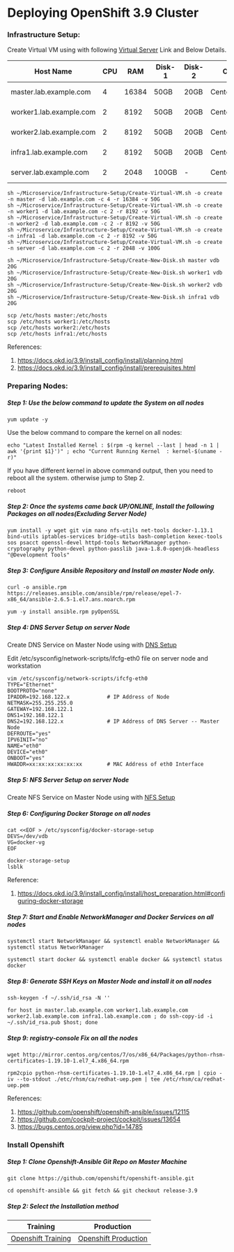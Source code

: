 # Deploying OpenShift 3.9  Cluster

### Infrastructure Setup:

Create Virtual VM using with following [Virtual Server](../Infrastructure-Setup/README.md)  Link and Below Details.  

| Host Name               | CPU  | RAM   | Disk-1 | Disk-2 | OS        | Role        |
| ----------------------- | ---- | ----- | ------ | ------ | --------- | ----------- |
| master.lab.example.com  | 4    | 16384 | 50GB   | 20GB   | Centos7.X | Master Node |
| worker1.lab.example.com | 2    | 8192  | 50GB   | 20GB   | Centos7.X | Worker Node |
| worker2.lab.example.com | 2    | 8192  | 50GB   | 20GB   | Centos7.x | Worker Node |
| infra1.lab.example.com  | 2    | 8192  | 50GB   | 20GB   | Centos7.x | Infra Nod   |
| server.lab.example.com  | 2    | 2048  | 100GB  | -      | Centos7.x | DNS & NFS   |

```shell
sh ~/Microservice/Infrastructure-Setup/Create-Virtual-VM.sh -o create -n master -d lab.example.com -c 4 -r 16384 -v 50G
sh ~/Microservice/Infrastructure-Setup/Create-Virtual-VM.sh -o create -n worker1 -d lab.example.com -c 2 -r 8192 -v 50G
sh ~/Microservice/Infrastructure-Setup/Create-Virtual-VM.sh -o create -n worker2 -d lab.example.com -c 2 -r 8192 -v 50G
sh ~/Microservice/Infrastructure-Setup/Create-Virtual-VM.sh -o create -n infra1 -d lab.example.com -c 2 -r 8192 -v 50G
sh ~/Microservice/Infrastructure-Setup/Create-Virtual-VM.sh -o create -n server -d lab.example.com -c 2 -r 2048 -v 100G

sh ~/Microservice/Infrastructure-Setup/Create-New-Disk.sh master vdb 20G
sh ~/Microservice/Infrastructure-Setup/Create-New-Disk.sh worker1 vdb 20G
sh ~/Microservice/Infrastructure-Setup/Create-New-Disk.sh worker2 vdb 20G
sh ~/Microservice/Infrastructure-Setup/Create-New-Disk.sh infra1 vdb 20G

scp /etc/hosts master:/etc/hosts
scp /etc/hosts worker1:/etc/hosts
scp /etc/hosts worker2:/etc/hosts
scp /etc/hosts infra1:/etc/hosts
```

References:

1. https://docs.okd.io/3.9/install_config/install/planning.html
2. https://docs.okd.io/3.9/install_config/install/prerequisites.html

### Preparing Nodes:

##### Step 1: Use the below command to update the System on all nodes

```shell
yum update -y
```

Use the below command to compare the kernel on all nodes: 

```shell
echo "Latest Installed Kernel : $(rpm -q kernel --last | head -n 1 | awk '{print $1}')" ; echo "Current Running Kernel  : kernel-$(uname -r)"
```

If you have different kernel in above command output, then you need to reboot all the system. otherwise jump to Step 2.

```shell
reboot
```

##### Step 2: Once the systems came back UP/ONLINE, Install the following Packages on all nodes(Excluding Server Node)

```shell
yum install -y wget git vim nano nfs-utils net-tools docker-1.13.1 bind-utils iptables-services bridge-utils bash-completion kexec-tools sos psacct openssl-devel httpd-tools NetworkManager python-cryptography python-devel python-passlib java-1.8.0-openjdk-headless "@Development Tools"
```

##### Step 3: Configure Ansible Repository and Install on master Node only. 

```shell
curl -o ansible.rpm https://releases.ansible.com/ansible/rpm/release/epel-7-x86_64/ansible-2.6.5-1.el7.ans.noarch.rpm

yum -y install ansible.rpm pyOpenSSL
```

##### Step 4: DNS Server Setup on server Node

Create DNS Service on Master Node using with [DNS Setup](DNS-Setup.md)

Edit /etc/sysconfig/network-scripts/ifcfg-eth0 file on server node and workstation

```shell
vim /etc/sysconfig/network-scripts/ifcfg-eth0
TYPE="Ethernet"
BOOTPROTO="none"
IPADDR=192.168.122.x			# IP Address of Node
NETMASK=255.255.255.0
GATEWAY=192.168.122.1
DNS1=192.168.122.1
DNS2=192.168.122.x				# IP Address of DNS Server -- Master Node
DEFROUTE="yes"
IPV6INIT="no"
NAME="eth0"
DEVICE="eth0"
ONBOOT="yes"
HWADDR=xx:xx:xx:xx:xx:xx		# MAC Address of eth0 Interface
```

##### Step 5: NFS Server Setup on server Node

Create NFS Service on Master Node using with [NFS Setup](NFS-Setup.md)

##### Step 6: Configuring Docker Storage on all nodes

```shell
cat <<EOF > /etc/sysconfig/docker-storage-setup 
DEVS=/dev/vdb 
VG=docker-vg 
EOF

docker-storage-setup
lsblk
```

Reference: 

1. https://docs.okd.io/3.9/install_config/install/host_preparation.html#configuring-docker-storage

##### Step 7:  Start and Enable NetworkManager and Docker Services on all nodes

```shell
systemctl start NetworkManager && systemctl enable NetworkManager && systemctl status NetworkManager
```

```shell
systemctl start docker && systemctl enable docker && systemctl status docker
```

##### Step 8: Generate SSH Keys on Master Node and install it on all nodes

```shell
ssh-keygen -f ~/.ssh/id_rsa -N ''

for host in master.lab.example.com worker1.lab.example.com worker2.lab.example.com infra1.lab.example.com ; do ssh-copy-id -i ~/.ssh/id_rsa.pub $host; done
```

##### Step 9: registry-console Fix on all the nodes

```shell
wget http://mirror.centos.org/centos/7/os/x86_64/Packages/python-rhsm-certificates-1.19.10-1.el7_4.x86_64.rpm

rpm2cpio python-rhsm-certificates-1.19.10-1.el7_4.x86_64.rpm | cpio -iv --to-stdout ./etc/rhsm/ca/redhat-uep.pem | tee /etc/rhsm/ca/redhat-uep.pem
```

References:

1. https://github.com/openshift/openshift-ansible/issues/12115
2. https://github.com/cockpit-project/cockpit/issues/13654
3. https://bugs.centos.org/view.php?id=14785

### Install Openshift

##### Step 1: Clone Openshift-Ansible Git Repo on Master Machine

```shell
git clone https://github.com/openshift/openshift-ansible.git

cd openshift-ansible && git fetch && git checkout release-3.9
```

##### Step 2: Select the Installation method

|                    Training                    |                     Production                     |
| :--------------------------------------------: | :------------------------------------------------: |
| [Openshift Training](Training-Installation.md) | [Openshift Production](Production-Installation.md) |